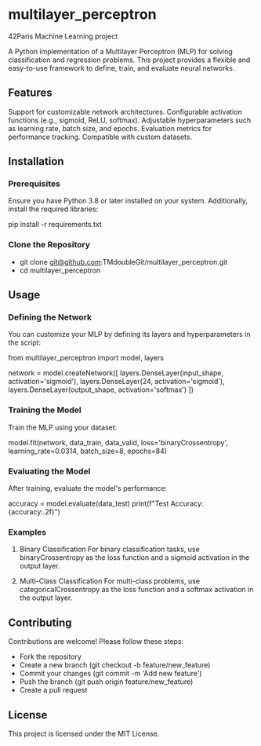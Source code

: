 # multilayer_perceptron

42Paris Machine Learning project

A Python implementation of a Multilayer Perceptron (MLP) for solving classification and regression problems. This project provides a flexible and easy-to-use framework to define, train, and evaluate neural networks.

## Features
Support for customizable network architectures.
Configurable activation functions (e.g., sigmoid, ReLU, softmax).
Adjustable hyperparameters such as learning rate, batch size, and epochs.
Evaluation metrics for performance tracking.
Compatible with custom datasets.

## Installation
### Prerequisites
Ensure you have Python 3.8 or later installed on your system. Additionally, install the required libraries:

pip install -r requirements.txt
### Clone the Repository

- git clone git@github.com:TMdoubleGit/multilayer_perceptron.git
- cd multilayer_perceptron

## Usage
### Defining the Network
You can customize your MLP by defining its layers and hyperparameters in the script:

from multilayer_perceptron import model, layers

network = model.createNetwork([
    layers.DenseLayer(input_shape, activation='sigmoid'),
    layers.DenseLayer(24, activation='sigmoid'),
    layers.DenseLayer(output_shape, activation='softmax')
])

### Training the Model
Train the MLP using your dataset:

model.fit(network, data_train, data_valid, 
          loss='binaryCrossentropy', 
          learning_rate=0.0314, 
          batch_size=8, 
          epochs=84)

### Evaluating the Model
After training, evaluate the model's performance:

accuracy = model.evaluate(data_test)
print(f"Test Accuracy: {accuracy:.2f}")
### Examples
1. Binary Classification
For binary classification tasks, use binaryCrossentropy as the loss function and a sigmoid activation in the output layer.

2. Multi-Class Classification
For multi-class problems, use categoricalCrossentropy as the loss function and a softmax activation in the output layer.

## Contributing
Contributions are welcome! Please follow these steps:

- Fork the repository
- Create a new branch (git checkout -b feature/new_feature)
- Commit your changes (git commit -m 'Add new feature')
- Push the branch (git push origin feature/new_feature)
- Create a pull request

## License
This project is licensed under the MIT License.